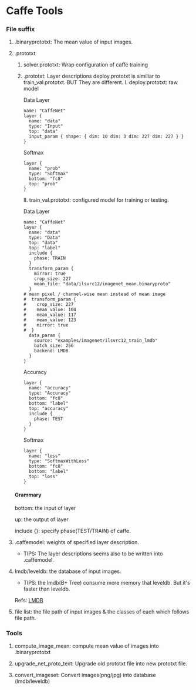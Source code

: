 # Caffe Tools

### File suffix
1. .binaryprototxt: The mean value of input images.


2. .prototxt
   1) solver.prototxt:          Wrap configuration of caffe training
   2) .prototxt:                Layer descriptions
      deploy.prototxt is similiar to train_val.prototxt.
      BUT They are different.
      I.  deploy.prototxt:       raw model
      
      Data Layer
      ```
      name: "CaffeNet"                                             
      layer {                                                      
        name: "data"                                               
        type: "Input"                                              
        top: "data"                                                
        input_param { shape: { dim: 10 dim: 3 dim: 227 dim: 227 } }
      }
      ```
      
      Softmax
      ```
      layer {          
        name: "prob"   
        type: "Softmax"
        bottom: "fc8"  
        top: "prob"    
      }                
      ```
      II. train_val.prototxt:    configured model for training or testing.
      
      Data Layer
      ```
      name: "CaffeNet"
      layer {
        name: "data"
        type: "Data"                                          
        top: "data"
        top: "label"                                          
        include {                                             
          phase: TRAIN                                        
        }                                                     
        transform_param {                                     
          mirror: true                                        
          crop_size: 227                                      
          mean_file: "data/ilsvrc12/imagenet_mean.binaryproto"
        }                                                     
      # mean pixel / channel-wise mean instead of mean image  
      #  transform_param {                                    
      #    crop_size: 227                                     
      #    mean_value: 104                                    
      #    mean_value: 117                                    
      #    mean_value: 123                                    
      #    mirror: true                                       
      #  }                                                    
        data_param {                                          
          source: "examples/imagenet/ilsvrc12_train_lmdb"     
          batch_size: 256                                     
          backend: LMDB                                       
        }                                                     
      }                                                                                                 
      ```
      
      Accuracy
      ```
      layer {                  
        name: "accuracy"       
        type: "Accuracy"       
        bottom: "fc8"          
        bottom: "label"        
        top: "accuracy"        
        include {              
          phase: TEST          
        }                      
      }
      ```
      Softmax
      ```
      layer {                   
        name: "loss"            
        type: "SoftmaxWithLoss" 
        bottom: "fc8"           
        bottom: "label"         
        top: "loss"             
      }                         
      ```
   #### Grammary
   bottom: the input of layer
   
   up: the output of layer
   
   include {}:  specify phase(TEST/TRAIN) of caffe.

3. .caffemodel: weights of specified layer description.
   * TIPS: The layer descriptions seems also to be written into .caffemodel.


4. lmdb/leveldb: the database of input images.
   * TIPS: the lmdb(B+ Tree) consume more memory that leveldb. But it's faster than leveldb.

   Refs: [LMDB](http://www.lmdb.tech/doc/)

5. file list: the file path of input images & the classes of each which follows file path.
   


### Tools
1. compute_image_mean: compute mean value of images into .binaryprototxt

2. upgrade_net_proto_text: Upgrade old prototxt file into new prototxt file.

3. convert_imageset: Convert images(png/jpg) into database (lmdb/leveldb)
